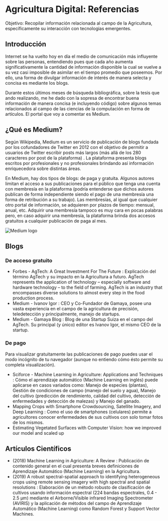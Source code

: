# Agricultura Digital: Referencias

Objetivo: Recopilar información relacionada al campo de la Agricultura, específicamente su interacción con tecnologias emergentes.

## Introducción
Internet se ha vuelto hoy en día el medio de comunicación más influyente sobre las personas, entendiendo pues que cada año aumenta significativamente la cantidad de información disponible la cual se vuelve a su vez casi imposible de asimilar en el tiempo promedio que poseemos. Por ello, una forma de divulgar información de interés de manera selecta y concisa es mediante los blogs.

Durante estos últimos meses de búsqueda bibliográfica, sobre la tesis que ando realizando, me he dado con la sopresa de encontrar buena información de manera concisa (e incluyendo código) sobre algunos temas relacionados al campo de las ciencias de la computación en forma de artículos. El portal que voy a comentar es Medium.


## ¿Qué es Medium?

Según Wikipedia, Medium es un servicio de publicación de blogs fundada por los cofundadores de Twitter en 2012 con el objetivo de permitir a usuarios de Twitter escribir posts más largos (más allá de los 280 caracteres por post de la plataforma) . La plataforma presenta blogs escritos por profesionales y no profesionales brindando así información enriquecedora sobre distintas áreas.

En Medium, hay dos tipos de blogs: de paga y gratuita. Algunos autores limitan el acceso a sus publicaciones para el público que tenga una cuenta con membresía en la plataforma (podría entenderse que dichos autores publican de forma independiente siendo el pago de una membresía una forma de retribución a su trabajo). Las membresías, al igual que cualquier otro portal de información, se adquieren por plazos de tiempo: mensual, anual, etc. Adquirir una membresía tampoco es muy cara en pocas palabras pero, en caso adquirir una membresía, la plataforma brinda dos accesos gratuitos a cualquier publicación de paga al mes.

![Medium logo](https://vilcagamarracf.github.io/img/medium_logo.png)


## Blogs
### De acceso gratuito
- Forbes - AgTech: A Great Investment For The Future : Explicación del término AgTech y su impacto en la Agricultura a futuro.
AgTech represents the application of technology – especially software and hardware technology – to the field of farming. AgTech is an industry that encompasses diverse solutions to almost every step in the food production process.
- Medium - Ivanov Igor : CEO y Co-Fundador de Gamaya, posee una vasta experiencia en el campo de la agricultura de precisión, teledetección y principalmente, manejo de startups.
- Medium - Gamaya Blog : Blog de una Startup Suiza en el campo del AgTech. Su principal (y único) editor es Ivanov Igor, el mismo CEO de la startup.

### De pago
Para visualizar gratuitamente las publicaciones de pago puedes usar el modo incógnito de tu navegador (aunque no entiendo cómo ésto permite su completa visualización).

- Sciforce - Machine Learning in Agriculture: Applications and Techniques : Cómo el aprendizaje automático (Machine Learning en inglés) puede aplicarse en casos variados como:
Manejo de especies (plantas),
Gestión de condiciones de campo (manejo del suelo y agua),
Manejo del cultivo (predicción de rendimiento, calidad del cultivo, detección de enfermedades y detección de malezas)
y Manejo del ganado.
- Mapping Crops with Smartphone Crowdsourcing, Satellite Imagery, and Deep Learning : Como el uso de smartphones (celulares) permite a agricultores conocer enfermedades de sus cultivos con solo tomar fotos de los mismos.
- Estimating Vegetated Surfaces with Computer Vision: how we improved our model and scaled up

## Artículos Científicos
- (2018) Machine Learning in Agriculture: A Review : Publicación de contenido general en el cual presenta breves definiciones de Aprendizaje Automático (Machine Learning) en la Agricultura.
- (2019) A robust spectral-spatial approach to identifying heterogeneous crops using remote sensing imagery with high spectral and spatial resolutions : Elaboración de un método robusto de clasificación de cultivos usando información espectral (224 bandas espectrales, 0.4 - 2.5 μm) mediante el Airborne/Visible infrared Imaging Spectrometer (AVIRIS) y la aplicación de métodos del campo de Aprendizaje Automático (Machine Learning) como Random Forest y Support Vector Machines.
